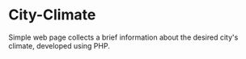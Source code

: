 # City-Climate
Simple web page collects a brief information about the desired city's climate, developed using PHP. 
